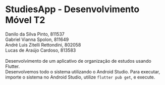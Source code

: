 # StudiesApp - Desenvolvimento Móvel T2

Danilo da Silva Pinto, 811537\
Gabriel Vianna Spolon, 811649\
André Luis Zitelli Rettondini, 802058\
Lucas de Araújo Cardoso, 813583\
\
Desenvolvimento de um aplicativo de organização de estudos usando Flutter.\
Desenvolvemos todo o sistema utilizando o Android Studio. Para executar, importe o sistema no Android Studio, utilize `flutter pub get`, e execute.